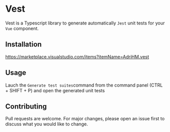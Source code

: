 # Vest

Vest is a Typescript library to generate automatically `Jest` unit tests for your `Vue` component.

## Installation

https://marketplace.visualstudio.com/items?itemName=AdriHM.vest

## Usage

Lauch the `Generate test suites`command from the command panel (CTRL + SHIFT + P) and open the generated unit tests

## Contributing
Pull requests are welcome. For major changes, please open an issue first to discuss what you would like to change.
